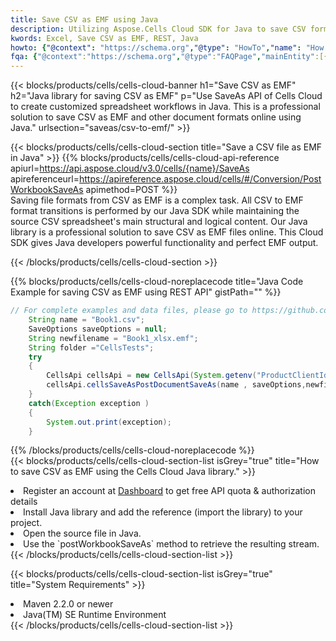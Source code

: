 ```yaml
---
title: Save CSV as EMF using Java 
description: Utilizing Aspose.Cells Cloud SDK for Java to save CSV format file as EMF format file. 
kwords: Excel, Save CSV as EMF, REST, Java
howto: {"@context": "https://schema.org","@type": "HowTo","name": "How to save CSV as EMF using the Cells Cloud Java library.","description": "How to save CSV as EMF using the Cells Cloud Java library.","image": {"@type": "ImageObject"},"url": "/java/saveas/csv-to-emf/","step": [{ "@type": "HowToStep","name": "How to save CSV as EMF using the Cells Cloud Java library. step 1", "image": {"@type": "ImageObject",},"url": "/java/saveas/csv-to-emf/","text": "Register an account at <a href='https://dashboard.aspose.cloud/'>Dashboard</a> to get free API quota & authorization details",},{ "@type": "HowToStep","name": "How to save CSV as EMF using the Cells Cloud Java library. step 1", "image": {"@type": "ImageObject",},"url": "/java/saveas/csv-to-emf/","text": "Install Java library and add the reference (import the library) to your project.",},{ "@type": "HowToStep","name": "How to save CSV as EMF using the Cells Cloud Java library. step 1", "image": {"@type": "ImageObject",},"url": "/java/saveas/csv-to-emf/","text": "Open the source file in Java.",},{ "@type": "HowToStep","name": "How to save CSV as EMF using the Cells Cloud Java library. step 1", "image": {"@type": "ImageObject",},"url": "/java/saveas/csv-to-emf/","text": "Use the `postWorkbookSaveAs` method to retrieve the resulting stream.",}, ],"supply": {"@type": "HowToSupply","name": "document"},"tool": [{"@type": "HowToTool","name": "IntelliJ IDEA, Visual Studio Code, Eclipse"},{"@type": "HowToTool","name": "Aspose Cells"}],"totalTime": "PT6M"}
fqa: {"@context":"https://schema.org","@type":"FAQPage","mainEntity":[{"@type":"Question","name":"Why save file as other formats file in C# using REST API?","acceptedAnswer":{"@type":"Answer","text":"Documents are encoded in many ways, and some files may be incompatible with the software you use. To open and read such files, just save them as appropriate file formats.<br/><ol><li>Install .NET SDK and add the reference (import the library) to your project.</li><li>Open the source file in C# using REST API.</li><li>Call the PostWorkbookSaveAsRequest() method, passing an output filename with required extension.</li><li>Get the result of save as a separate file.</li></ol>"}},{"@type":"Question","name":"What file formats can I save as with your C# library?","acceptedAnswer":{"@type":"Answer","text":"We support a variety of file formats for conversion using .NET library, including XLSX, Excel, xls , PDF, CSV, HTML, Markdown, XML, PNG, JPG, TIFF, Json, TXT and many more."}},{"@type":"Question","name":"What is the maximum allowed file size for conversion using this .NET library?","acceptedAnswer":{"@type":"Answer","text":"There are no file size limits for format conversions using .NET library."}}]}
---
```



{{< blocks/products/cells/cells-cloud-banner h1="Save CSV as EMF" h2="Java library for saving CSV as EMF" p="Use SaveAs API of Cells Cloud to create customized spreadsheet workflows in Java. This is a professional solution to save CSV as EMF and other document formats online using Java." urlsection="saveas/csv-to-emf/" >}}

{{< blocks/products/cells/cells-cloud-section  title="Save a CSV file as EMF in Java" >}}
{{% blocks/products/cells/cells-cloud-api-reference  apiurl=https://api.aspose.cloud/v3.0/cells/{name}/SaveAs  apireferenceurl=https://apireference.aspose.cloud/cells/#/Conversion/PostWorkbookSaveAs  apimethod=POST %}}
<br/>
Saving file formats from CSV as EMF is a complex task. All CSV to EMF format transitions is performed by our Java SDK while maintaining the source CSV spreadsheet's main structural and logical content. Our Java library is a professional solution to save CSV as EMF files online. This Cloud SDK gives Java developers powerful functionality and perfect EMF output.

{{< /blocks/products/cells/cells-cloud-section >}}

{{% blocks/products/cells/cells-cloud-noreplacecode title="Java Code Example for saving CSV as EMF using REST API" gistPath="" %}}
  
```java
// For complete examples and data files, please go to https://github.com/aspose-cells-cloud/aspose-cells-cloud-java/
    String name = "Book1.csv";
    SaveOptions saveOptions = null;
    String newfilename = "Book1_xlsx.emf";
    String folder ="CellsTests";
    try 
    {
        CellsApi cellsApi = new CellsApi(System.getenv("ProductClientId"), System.getenv("ProductClientSecret"));
        cellsApi.cellsSaveAsPostDocumentSaveAs(name , saveOptions,newfilename,false,false,folder,null,null,null,true);                       
    }
    catch(Exception exception )
    {
        System.out.print(exception);
    }
```
  
{{% /blocks/products/cells/cells-cloud-noreplacecode  %}}
<br/>
{{< blocks/products/cells/cells-cloud-section-list isGrey="true"  title="How to save CSV as EMF using the Cells Cloud Java library." >}}
<li>Register an account at <a href="https://dashboard.aspose.cloud/">Dashboard</a> to get free API quota & authorization details</li>
<li>Install Java library and add the reference (import the library) to your project.</li>
<li>Open the source file in Java.</li>
<li>Use the `postWorkbookSaveAs` method to retrieve the resulting stream.</li>
{{< /blocks/products/cells/cells-cloud-section-list >}}

{{< blocks/products/cells/cells-cloud-section-list isGrey="true"  title="System Requirements" >}}
<li>Maven 2.2.0 or newer</li>
<li>Java(TM) SE Runtime Environment</li>
{{< /blocks/products/cells/cells-cloud-section-list >}}
